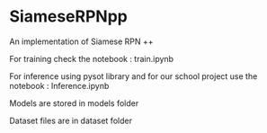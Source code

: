 # SiameseRPNpp
An implementation of Siamese RPN ++ 
<!-- ---------------------------------------------- -->
For training check the notebook : train.ipynb
<!-- ---------------------------------------------- -->

For inference using pysot library and for our school project use the notebook : Inference.ipynb
<!-- ---------------------------------------------- -->

Models are stored in models folder
<!-- ---------------------------------------------- -->
Dataset files are in dataset folder
